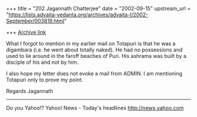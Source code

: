 +++
title = "202 Jagannath Chatterjee"
date = "2002-09-15"
upstream_url = "https://lists.advaita-vedanta.org/archives/advaita-l/2002-September/003819.html"

+++
[Archive link](https://lists.advaita-vedanta.org/archives/advaita-l/2002-September/003819.html)

What I forgot to mention in my earlier mail on
Totapuri is that he was a digambara (i.e. he went
about totally naked). He had no possessions and used
to lie around in the faroff beaches of Puri. His
ashrama was built by a disciple of his and not by him.

I also hope my letter does not evoke a mail from
ADMIN. I am mentioning Totapuri only to prove my
point.

Regards
Jagannath

__________________________________________________
Do you Yahoo!?
Yahoo! News - Today's headlines
http://news.yahoo.com

